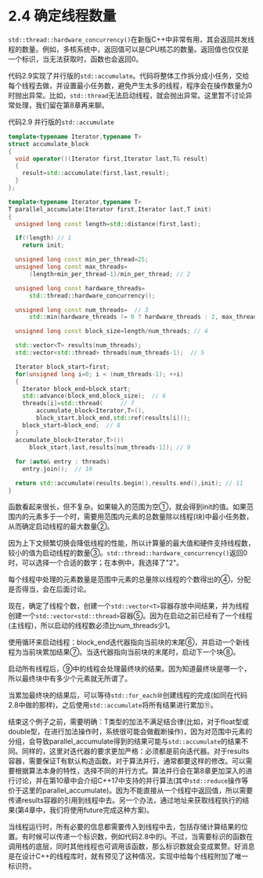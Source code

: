 # 2.4 确定线程数量

`std::thread::hardware_concurrency()`在新版C++中非常有用，其会返回并发线程的数量。例如，多核系统中，返回值可以是CPU核芯的数量。返回值也仅仅是一个标识，当无法获取时，函数也会返回0。

代码2.9实现了并行版的`std::accumulate`。代码将整体工作拆分成小任务，交给每个线程去做，并设置最小任务数，避免产生太多的线程，程序会在操作数量为0时抛出异常。比如，`std::thread`无法启动线程，就会抛出异常。这里暂不讨论异常处理，我们留在第8章再来聊。

代码2.9 并行版的`std::accumulate`

```c++
template<typename Iterator,typename T>
struct accumulate_block
{
  void operator()(Iterator first,Iterator last,T& result)
  {
    result=std::accumulate(first,last,result);
  }
};

template<typename Iterator,typename T>
T parallel_accumulate(Iterator first,Iterator last,T init)
{
  unsigned long const length=std::distance(first,last);

  if(!length) // 1
    return init;

  unsigned long const min_per_thread=25;
  unsigned long const max_threads=
      (length+min_per_thread-1)/min_per_thread; // 2

  unsigned long const hardware_threads=
      std::thread::hardware_concurrency();

  unsigned long const num_threads=  // 3
      std::min(hardware_threads != 0 ? hardware_threads : 2, max_threads);

  unsigned long const block_size=length/num_threads; // 4

  std::vector<T> results(num_threads);
  std::vector<std::thread> threads(num_threads-1);  // 5

  Iterator block_start=first;
  for(unsigned long i=0; i < (num_threads-1); ++i)
  {
    Iterator block_end=block_start;
    std::advance(block_end,block_size);  // 6
    threads[i]=std::thread(     // 7
        accumulate_block<Iterator,T>(),
        block_start,block_end,std::ref(results[i]));
    block_start=block_end;  // 8
  }
  accumulate_block<Iterator,T>()(
      block_start,last,results[num_threads-1]); // 9
      
  for (auto& entry : threads)
    entry.join();  // 10

  return std::accumulate(results.begin(),results.end(),init); // 11
}
```

函数看起来很长，但不复杂。如果输入的范围为空①，就会得到init的值。如果范围内的元素多于一个时，需要用范围内元素的总数量除以线程(块)中最小任务数，从而确定启动线程的最大数量②。

因为上下文频繁切换会降低线程的性能，所以计算量的最大值和硬件支持线程数，较小的值为启动线程的数量③。`std::thread::hardware_concurrency()`返回0时，可以选择一个合适的数字；在本例中，我选择了"2"。

每个线程中处理的元素数量是范围中元素的总量除以线程的个数得出的④，分配是否得当，会在后面讨论。

现在，确定了线程个数，创建一个`std::vector<T>`容器存放中间结果，并为线程创建一个`std::vector<std::thread>`容器⑤。因为在启动之前已经有了一个线程(主线程)，所以启动的线程数必须比num_threads少1。

使用循环来启动线程：block_end迭代器指向当前块的末尾⑥，并启动一个新线程为当前块累加结果⑦。当迭代器指向当前块的末尾时，启动下一个块⑧。

启动所有线程后，⑨中的线程会处理最终块的结果。因为知道最终块是哪一个，所以最终块中有多少个元素就无所谓了。

当累加最终块的结果后，可以等待`std::for_each`⑩创建线程的完成(如同在代码2.8中做的那样)，之后使用`std::accumulate`将所有结果进行累加⑪。

结束这个例子之前，需要明确：T类型的加法不满足结合律(比如，对于float型或double型，在进行加法操作时，系统很可能会做截断操作)，因为对范围中元素的分组，会导致parallel_accumulate得到的结果可能与`std::accumulate`的结果不同。同样的，这里对迭代器的要求更加严格：必须都是前向迭代器。对于results容器，需要保证T有默认构造函数。对于算法并行，通常都要这样的修改。可以需要根据算法本身的特性，选择不同的并行方式。算法并行会在第8章更加深入的进行讨论，并在第10章中会介绍C++17中支持的并行算法(其中`std::reduce`操作等价于这里的parallel_accumulate)。因为不能直接从一个线程中返回值，所以需要传递results容器的引用到线程中去。另一个办法，通过地址来获取线程执行的结果(第4章中，我们将使用future完成这种方案)。

当线程运行时，所有必要的信息都需要传入到线程中去，包括存储计算结果的位置。有时候可以传递一个标识数，例如代码2.8中的i。不过，当需要标识的函数在调用栈的底层，同时其他线程也可调用该函数，那么标识数就会变成累赘。好消息是在设计C++的线程库时，就有预见了这种情况，实现中给每个线程附加了唯一标识符。